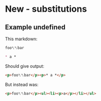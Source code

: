 # New - substitutions

## Example undefined

This markdown:

```markdown
foo␤␤bar

* a *

```

Should give output:

```html
<p>foo␤␤bar</p><p>* a *</p>
```

But instead was:

```html
<p>foo␤␤bar</p><ul><li><p>a</p></li></ul>
```
